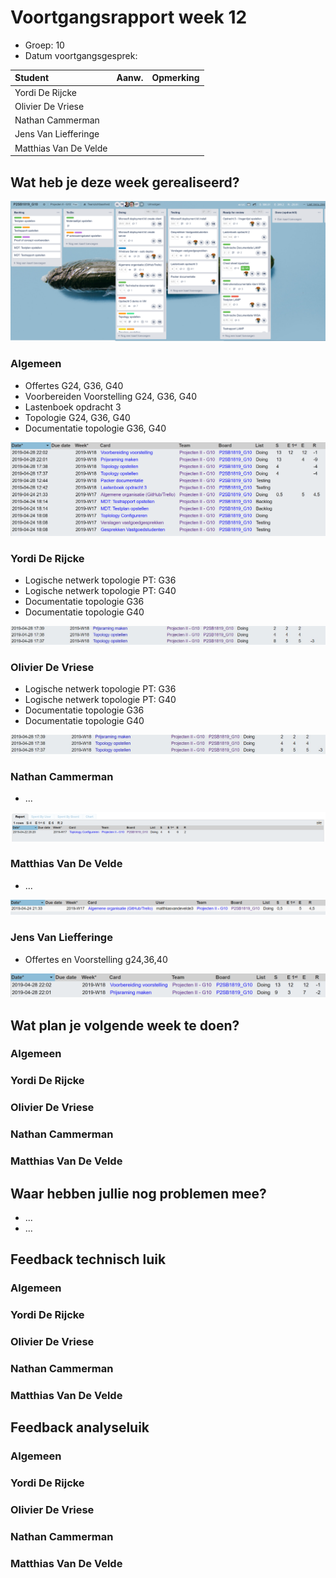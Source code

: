 # Voortgangsrapport week 12

* Groep: 10
* Datum voortgangsgesprek:

| Student  | Aanw. | Opmerking |
| :---     | :---  | :---      |
| Yordi De Rijcke |       |           |
| Olivier De Vriese |       |           |
| Nathan Cammerman |       |           |
| Jens Van Liefferinge |      |         |
| Matthias Van De Velde |       |           |


## Wat heb je deze week gerealiseerd?

![Kanban-bord](week12-kanbanbord.png)

### Algemeen

* Offertes G24, G36, G40
* Voorbereiden Voorstelling G24, G36, G40
* Lastenboek opdracht 3
* Topologie G24, G36, G40
* Documentatie topologie G36, G40

![Time-per-assignment](week12-time-per-assignment.png)


### Yordi De Rijcke

* Logische netwerk topologie PT: G36
* Logische netwerk topologie PT: G40
* Documentatie topologie G36
* Documentatie topologie G40

![Time-registration-week12-MatthiasVanDeVelde](week12-YordiDeRijcke.jpg)

### Olivier De Vriese

* Logische netwerk topologie PT: G36
* Logische netwerk topologie PT: G40
* Documentatie topologie G36
* Documentatie topologie G40

![Time-registration-week12-OlivierDeVriese](week12-OlivierDeVriese.jpg)

### Nathan Cammerman

* ...

![Time-registration-week12-NathanCammerman](week12-NathanCammerman.png)

### Matthias Van De Velde

* ...

![Time-registration-week12-MatthiasVanDeVelde](week12-MatthiasVanDeVelde.png)

### Jens Van Liefferinge

* Offertes en Voorstelling g24,36,40

![Time-registration-week12-JensVanLiefferinge](week12-JensVanLiefferinge.png)

## Wat plan je volgende week te doen?

### Algemeen
### Yordi De Rijcke
### Olivier De Vriese
### Nathan Cammerman
### Matthias Van De Velde

## Waar hebben jullie nog problemen mee?

* ...
* ...

## Feedback technisch luik

### Algemeen

### Yordi De Rijcke
### Olivier De Vriese
### Nathan Cammerman
### Matthias Van De Velde

## Feedback analyseluik

### Algemeen

### Yordi De Rijcke
### Olivier De Vriese
### Nathan Cammerman
### Matthias Van De Velde

